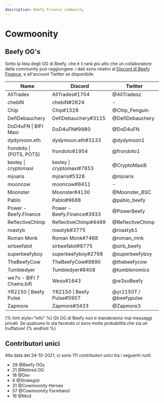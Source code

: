```yaml
---
description: Beefy Finance community
---
```


# Cowmoonity

## Beefy OG's

Sotto la lista degli OG di Beefy, che è il rank più alto che un collaboratore della community può raggiungere. i dati sono relativi al [Discord di Beefy Finance](https://discord.com/invite/yq8wfHd), e all'account Twitter se disponibile.

| Name                      | Discord                    | Twitter                |
| ------------------------- | -------------------------- | ---------------------- |
| AllTrades                 | AllTrades#1704             | @AllTradesz            |
| chebiN                    | chebiN#2624                | -                      |
| Chip                      | Chip#1528                  | @Chip\_Penguin         |
| DefiDebauchery            | DefiDebauchery#3115        | @DefiDebauchery        |
| DoD4uFN \| BIFI Maxi      | DoD4uFN#9980               | @DoD4uFN               |
| dydymoon.eth              | dydymoon.eth#3133          | @dydymoon1             |
| frondoto \| (POTS, POTS)  | frondoto#1954              | @frondoto1             |
| kexley \| cryptomaxi      | kexley \| cryptomaxi#7853  | @CryptoMaxi6           |
| mjoaris                   | mjoaris#5328               | @mjoaris               |
| mooncow                   | mooncow#8411               | -                      |
| Moonster                  | Moonster#4130              | @Moonster\_BSC         |
| Pablo                     | Pablo#9688                 | @pablo\_beefy          |
| Power - Beefy.Finance     | Power - Beefy.Finance#3933 | @PowerBeefy            |
| ReflectiveChimp           | ReflectiveChimp#4499       | @ReflectiveChimp       |
| roastyb                   | roastyb#3775               | @roastyb1              |
| Roman Monk                | Roman Monk#7468            | @roman\_mnk            |
| sirbeefalot               | sirbeefalot#8775           | @sirb\_beefy           |
| superbeefyboy             | superbeefyboy#2768         | @superbeefyboy         |
| TheBeefyCow               | TheBeefyCow#9890           | @thebeefycow           |
| Tumbledyer                | Tumbledyer#8408            | @tumblenomics          |
| we7o - BIFI 7 Chains.bifi | Weso#1643                  | @w3soBeefy             |
| YR2150 \| Beefy Pulse     | YR2150 \| Beefy Pulse#5907 | @yr2150T / @beefypulse |
| Zapmore                   | Zapmore#3433               | @Zapmore3              |

{% hint style="info" %}
Gli OG di Beefy non ti manderanno mai messaggi privati. Se qualcuno lo sta facendo ci sono molte probabilità che sia un truffatore!
{% endhint %}

## Contributori unici

Alla data del 24-10-2021, ci sono 111 contributori unici tra i seguenti ruoli:

* 29 @Beefy OGs
* 21 @Retired OG
* 18 @Dev
* 8 @Strategist
* 31 @Cowmoonity Heroes
* 57 @Cowmoonity Farmhand
* 16 @Mod
